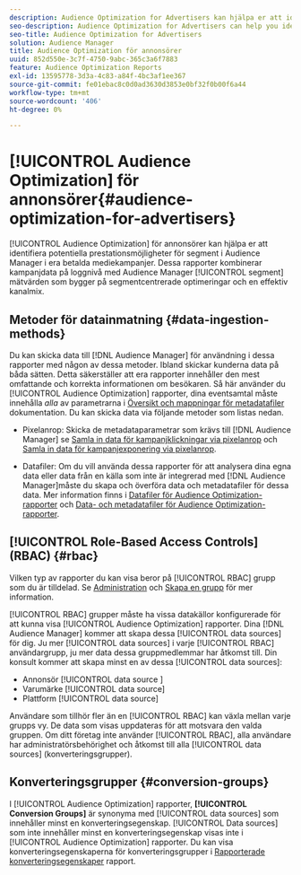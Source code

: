 ```yaml
---
description: Audience Optimization for Advertisers kan hjälpa er att identifiera potentiella prestationsmöjligheter för Audience Manager-segment i era betalda mediekampanjer. Dessa rapporter kombinerar kampanjdata på loggnivå med Audience Manager segmentstatistik för att kunna skapa segmentbaserade optimeringar och en effektiv kanalmix.
seo-description: Audience Optimization for Advertisers can help you identify potential performance opportunities for Audience Manager segments across your paid media campaigns. These reports combine log-level campaign performance data with Audience Manager segment metrics to inform segment-centric optimizations and an effective channel mix.
seo-title: Audience Optimization for Advertisers
solution: Audience Manager
title: Audience Optimization för annonsörer
uuid: 852d550e-3c7f-4750-9abc-365c3a6f7883
feature: Audience Optimization Reports
exl-id: 13595778-3d3a-4c83-a84f-4bc3af1ee367
source-git-commit: fe01ebac8c0d0ad3630d3853e0bf32f0b00f6a44
workflow-type: tm+mt
source-wordcount: '406'
ht-degree: 0%

---
```


# [!UICONTROL Audience Optimization] för annonsörer{#audience-optimization-for-advertisers}

[!UICONTROL Audience Optimization] för annonsörer kan hjälpa er att identifiera potentiella prestationsmöjligheter för segment i Audience Manager i era betalda mediekampanjer. Dessa rapporter kombinerar kampanjdata på loggnivå med Audience Manager [!UICONTROL segment] mätvärden som bygger på segmentcentrerade optimeringar och en effektiv kanalmix.

## Metoder för datainmatning {#data-ingestion-methods}

Du kan skicka data till [!DNL Audience Manager] för användning i dessa rapporter med någon av dessa metoder. Ibland skickar kunderna data på båda sätten. Detta säkerställer att era rapporter innehåller den mest omfattande och korrekta informationen om besökaren. Så här använder du [!UICONTROL Audience Optimization] rapporter, dina eventsamtal måste innehålla *alla* av parametrarna i [Översikt och mappningar för metadatafiler](../../../reporting/audience-optimization-reports/metadata-files-intro/metadata-file-overview.md) dokumentation. Du kan skicka data via följande metoder som listas nedan.

* Pixelanrop: Skicka de metadataparametrar som krävs till [!DNL Audience Manager] se [Samla in data för kampanjklickningar via pixelanrop](../../../integration/media-data-integration/click-data-pixels.md) och [Samla in data för kampanjexponering via pixelanrop](../../../integration/media-data-integration/impression-data-pixels.md).

* Datafiler: Om du vill använda dessa rapporter för att analysera dina egna data eller data från en källa som inte är integrerad med [!DNL Audience Manager]måste du skapa och överföra data och metadatafiler för dessa data. Mer information finns i [Datafiler för Audience Optimization-rapporter](../../../reporting/audience-optimization-reports/metadata-files-intro/datafiles-intro.md) och [Data- och metadatafiler för Audience Optimization-rapporter](../../../reporting/audience-optimization-reports/metadata-files-intro/metadata-files-intro.md).

## [!UICONTROL Role-Based Access Controls] (RBAC) {#rbac}

Vilken typ av rapporter du kan visa beror på [!UICONTROL RBAC] grupp som du är tilldelad. Se [Administration](../../../features/administration/administration-overview.md) och [Skapa en grupp](../../../features/administration/administration-overview.md#create-group) för mer information.

[!UICONTROL RBAC] grupper måste ha vissa datakällor konfigurerade för att kunna visa [!UICONTROL Audience Optimization] rapporter. Dina [!DNL Audience Manager] kommer att skapa dessa [!UICONTROL data sources] för dig. Ju mer [!UICONTROL data sources] i varje [!UICONTROL RBAC] användargrupp, ju mer data dessa gruppmedlemmar har åtkomst till. Din konsult kommer att skapa minst en av dessa [!UICONTROL data sources]:

* Annonsör [!UICONTROL data source ]
* Varumärke [!UICONTROL data source]
* Plattform [!UICONTROL data source]

Användare som tillhör fler än en [!UICONTROL RBAC] kan växla mellan varje grupps vy. De data som visas uppdateras för att motsvara den valda gruppen. Om ditt företag inte använder [!UICONTROL RBAC], alla användare har administratörsbehörighet och åtkomst till alla [!UICONTROL data sources] (konverteringsgrupper).

## Konverteringsgrupper {#conversion-groups}

I [!UICONTROL Audience Optimization] rapporter, **[!UICONTROL Conversion Groups]** är synonyma med [!UICONTROL data sources] som innehåller minst en konverteringsegenskap. [!UICONTROL Data sources] som inte innehåller minst en konverteringsegenskap visas inte i [!UICONTROL Audience Optimization] rapporter. Du kan visa konverteringsegenskaperna för konverteringsgrupper i [Rapporterade konverteringsegenskaper](../../../reporting/audience-optimization-reports/aor-advertisers/reported-conversion-traits.md) rapport.
